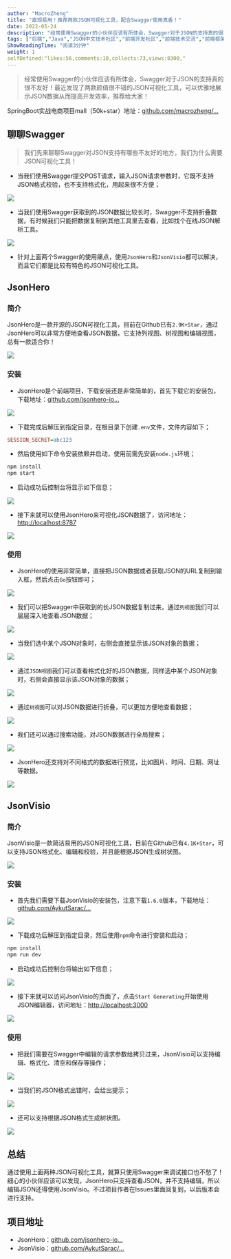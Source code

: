 ```yaml
---
author: "MacroZheng"
title: "直观易用！推荐两款JSON可视化工具，配合Swagger使用真香！"
date: 2022-05-24
description: "经常使用Swagger的小伙伴应该有所体会，Swagger对于JSON的支持真的很不友好！最近发现了两款颜值很不错的JSON可视化工具，可以优雅地展示JSON数据从而提高开发效率，推荐给大家！"
tags: ["后端","Java","JSON中文技术社区","前端开发社区","前端技术交流","前端框架教程","JavaScript 学习资源","CSS 技巧与最佳实践","HTML5 最新动态","前端工程师职业发展","开源前端项目","前端技术趋势"]
ShowReadingTime: "阅读3分钟"
weight: 1
selfDefined:"likes:56,comments:10,collects:73,views:8300,"
---
```

> 经常使用Swagger的小伙伴应该有所体会，Swagger对于JSON的支持真的很不友好！最近发现了两款颜值很不错的JSON可视化工具，可以优雅地展示JSON数据从而提高开发效率，推荐给大家！

SpringBoot实战电商项目mall（50k+star）地址：[github.com/macrozheng/…](https://link.juejin.cn?target=https%3A%2F%2Fgithub.com%2Fmacrozheng%2Fmall "https://github.com/macrozheng/mall")

聊聊Swagger
---------

> 我们先来聊聊Swagger对JSON支持有哪些不友好的地方，我们为什么需要JSON可视化工具！

*   当我们使用Swagger提交POST请求，输入JSON请求参数时，它既不支持JSON格式校验，也不支持格式化，用起来很不方便；

![](/images/jueJin/394ff871786841d.png)

*   当我们使用Swagger获取到的JSON数据比较长时，Swagger不支持折叠数据，有时候我们只能把数据复制到其他工具里去查看，比如找个在线JSON解析工具。

![](/images/jueJin/58e985aebb4440a.png)

*   针对上面两个Swagger的使用痛点，使用`JsonHero`和`JsonVisio`都可以解决，而且它们都是比较有特色的JSON可视化工具。

JsonHero
--------

### 简介

JsonHero是一款开源的JSON可视化工具，目前在Github已有`2.9K+Star`，通过JsonHero可以非常方便地查看JSON数据，它支持列视图、树视图和编辑视图，总有一款适合你！

![](/images/jueJin/68995b6005b1459.png)

### 安装

*   JsonHero是个前端项目，下载安装还是非常简单的，首先下载它的安装包，下载地址：[github.com/jsonhero-io…](https://link.juejin.cn?target=https%3A%2F%2Fgithub.com%2Fjsonhero-io%2Fjsonhero-web "https://github.com/jsonhero-io/jsonhero-web")

![](/images/jueJin/dc1a94f804084e6.png)

*   下载完成后解压到指定目录，在根目录下创建`.env`文件，文件内容如下；

```ini
SESSION_SECRET=abc123
```

*   然后使用如下命令安装依赖并启动，使用前需先安装`node.js`环境；

```bash
npm install
npm start
```

*   启动成功后控制台将显示如下信息；

![](/images/jueJin/595f055fcae6414.png)

*   接下来就可以使用JsonHero来可视化JSON数据了，访问地址：[http://localhost:8787](https://link.juejin.cn?target=http%3A%2F%2Flocalhost%3A8787 "http://localhost:8787")

![](/images/jueJin/fcbf479989b0467.png)

### 使用

*   JsonHero的使用非常简单，直接把JSON数据或者获取JSON的URL复制到输入框，然后点击`Go`按钮即可；

![](/images/jueJin/3dcd74ec9a764c3.png)

*   我们可以把Swagger中获取到的长JSON数据复制过来，通过`列视图`我们可以层层深入地查看JSON数据；

![](/images/jueJin/cb0a4d31adb6416.png)

*   当我们选中某个JSON对象时，右侧会直接显示该JSON对象的数据；

![](/images/jueJin/caa87c0d619b446.png)

*   通过`JSON视图`我们可以查看格式化好的JSON数据，同样选中某个JSON对象时，右侧会直接显示该JSON对象的数据；

![](/images/jueJin/3b0079938745476.png)

*   通过`树视图`可以对JSON数据进行折叠，可以更加方便地查看数据；

![](/images/jueJin/97e41a29d1ad485.png)

*   我们还可以通过搜索功能，对JSON数据进行全局搜索；

![](/images/jueJin/b76606485cc14a7.png)

*   JsonHero还支持对不同格式的数据进行预览，比如图片、时间、日期、网址等数据。

![](/images/jueJin/5f4d7f8cf23d404.png)

JsonVisio
---------

### 简介

JsonVisio是一款简洁易用的JSON可视化工具，目前在Github已有`4.1K+Star`，可以支持JSON格式化、编辑和校验，并且能根据JSON生成树状图。

![](/images/jueJin/5f9dd193b8b7440.png)

### 安装

*   首先我们需要下载JsonVisio的安装包，注意下载`1.6.0`版本，下载地址：[github.com/AykutSarac/…](https://link.juejin.cn?target=https%3A%2F%2Fgithub.com%2FAykutSarac%2Fjsonvisio.com%2Freleases "https://github.com/AykutSarac/jsonvisio.com/releases")

![](/images/jueJin/78f2ba7a45d74bc.png)

*   下载成功后解压到指定目录，然后使用`npm`命令进行安装和启动；

```bash
npm install
npm run dev
```

*   启动成功后控制台将输出如下信息；

![](/images/jueJin/f4024a76346a4c8.png)

*   接下来就可以访问JsonVisio的页面了，点击`Start Generating`开始使用JSON编辑器，访问地址：[http://localhost:3000](https://link.juejin.cn?target=http%3A%2F%2Flocalhost%3A3000 "http://localhost:3000")

![](/images/jueJin/91bbfdb3a1c046b.png)

### 使用

*   把我们需要在Swagger中编辑的请求参数给拷贝过来，JsonVisio可以支持编辑、格式化、清空和保存等操作；

![](/images/jueJin/ee442c4777d14de.png)

*   当我们的JSON格式出错时，会给出提示；

![](/images/jueJin/68a35795d2854b6.png)

*   还可以支持根据JSON格式生成树状图。

![](/images/jueJin/16347e76294e436.png)

总结
--

通过使用上面两种JSON可视化工具，就算只使用Swagger来调试接口也不愁了！细心的小伙伴应该可以发现，JsonHero只支持查看JSON，并不支持编辑，所以编辑JSON还得使用JsonVisio。不过项目作者在Issues里面回复到，以后版本会进行支持。

项目地址
----

*   JsonHero：[github.com/jsonhero-io…](https://link.juejin.cn?target=https%3A%2F%2Fgithub.com%2Fjsonhero-io%2Fjsonhero-web "https://github.com/jsonhero-io/jsonhero-web")
*   JsonVisio：[github.com/AykutSarac/…](https://link.juejin.cn?target=https%3A%2F%2Fgithub.com%2FAykutSarac%2Fjsonvisio.com "https://github.com/AykutSarac/jsonvisio.com")